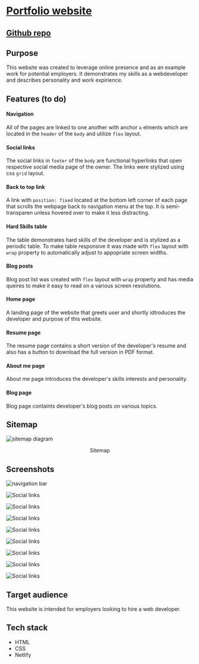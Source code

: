# [Portfolio website](https://glebtsoy.netlify.app/index.html)

## [Github repo](https://github.com/Gleebo/portfolio)

## Purpose

This website was created to leverage online presence and as an example work for potential employers. It demonstrates my skills as a webdeveloper and describes personality and work expirience.

## Features (to do)

#### Navigation

All of the pages are linked to one another with anchor `a` elments which are located in the `header` of the `body` and utilize `flex` layout.

#### Social links

The social links in `footer` of the `body` are functional hyperlinks that open respective social media page of the owner. The links were stylized using css `grid` layout.

#### Back to top link

A link with `position: fixed` located at the bottom left corner of each page that scrolls the webpage back to navigation menu at the top. It is semi-transparen unless hovered over to make it less distracting.

#### Hard Skills table

The table demonstrates hard skills of the developer and is stylized as a periodic table. To make table responsive it was made with `flex` layout with `wrap` property to automatically adjust to appopriate screen widths.

#### Blog posts

Blog post list was created with `flex` layout with `wrap` property and has media queires to make it easy to read on a various screen resolutions.

#### Home page

A landing page of the website that greets user and shortly idtroduces the developer and purpose of this website.

#### Resume page

The resume page contains a short version of the developer's resume and also has a button to download the full version in PDF format.

#### About me page

About me page introduces the developer's skills interests and personality.

#### Blog page

Blog page containts developer's blog posts on various topics.

## Sitemap

![sitemap diagram](./docs/sitemap.png "sitemap")

<div align="center">Sitemap</div>

## Screenshots

![navigation bar](./docs/nav-bar.png)

![Social links](./docs/social-links.png)

![Social links](./docs/blog-post.png)

![Social links](./docs/skills.png)

![Social links](./docs/Resume.png)

![Social links](./docs/home-page.png)

![Social links](./docs/cv-page.png)

![Social links](./docs/about-page.png)

![Social links](./docs/blog-page.png)

## Target audience

This website is intended for employers looking to hire a web developer.

## Tech stack

- HTML
- CSS
- Netlify
